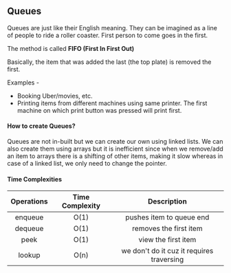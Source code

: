 ## Queues

Queues are just like their English meaning. They can be imagined as a line of people to ride a roller coaster. First person to come goes in the first.

The method is called **FIFO (First In First Out)**

Basically, the item that was added the last (the top plate) is removed the first.

Examples -

- Booking Uber/movies, etc.
- Printing items from different machines using same printer. The first machine on which print button was pressed will print first.

#### How to create Queues?

Queues are not in-built but we can create our own using linked lists. We can also create them using arrays but it is inefficient since when we remove/add an item to arrays there is a shifting of other items, making it slow whereas in case of a linked list, we only need to change the pointer.

#### Time Complexities

| Operations | Time Complexity |                Description                |
| :--------: | :-------------: | :---------------------------------------: |
|  enqueue   |      O(1)       |         pushes item to queue end          |
|  dequeue   |      O(1)       |          removes the first item           |
|    peek    |      O(1)       |            view the first item            |
|   lookup   |      O(n)       | we don't do it cuz it requires traversing |
